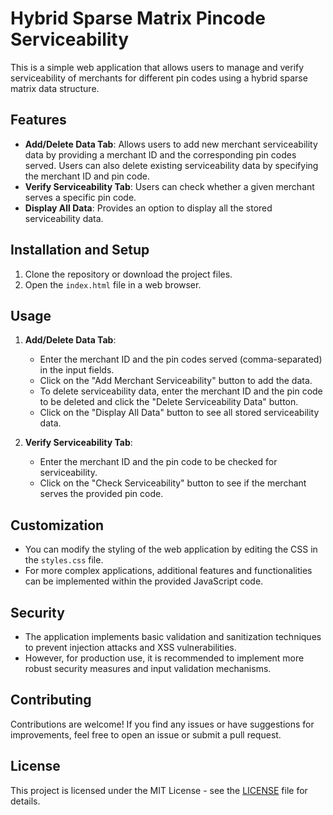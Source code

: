 # Hybrid Sparse Matrix Pincode Serviceability

This is a simple web application that allows users to manage and verify serviceability of merchants for different pin codes using a hybrid sparse matrix data structure.

## Features

- **Add/Delete Data Tab**: Allows users to add new merchant serviceability data by providing a merchant ID and the corresponding pin codes served. Users can also delete existing serviceability data by specifying the merchant ID and pin code.
- **Verify Serviceability Tab**: Users can check whether a given merchant serves a specific pin code.
- **Display All Data**: Provides an option to display all the stored serviceability data.

## Installation and Setup

1. Clone the repository or download the project files.
2. Open the `index.html` file in a web browser.

## Usage

1. **Add/Delete Data Tab**:
   - Enter the merchant ID and the pin codes served (comma-separated) in the input fields.
   - Click on the "Add Merchant Serviceability" button to add the data.
   - To delete serviceability data, enter the merchant ID and the pin code to be deleted and click the "Delete Serviceability Data" button.
   - Click on the "Display All Data" button to see all stored serviceability data.

2. **Verify Serviceability Tab**:
   - Enter the merchant ID and the pin code to be checked for serviceability.
   - Click on the "Check Serviceability" button to see if the merchant serves the provided pin code.

## Customization

- You can modify the styling of the web application by editing the CSS in the `styles.css` file.
- For more complex applications, additional features and functionalities can be implemented within the provided JavaScript code.

## Security

- The application implements basic validation and sanitization techniques to prevent injection attacks and XSS vulnerabilities.
- However, for production use, it is recommended to implement more robust security measures and input validation mechanisms.

## Contributing

Contributions are welcome! If you find any issues or have suggestions for improvements, feel free to open an issue or submit a pull request.

## License

This project is licensed under the MIT License - see the [LICENSE](LICENSE) file for details.
